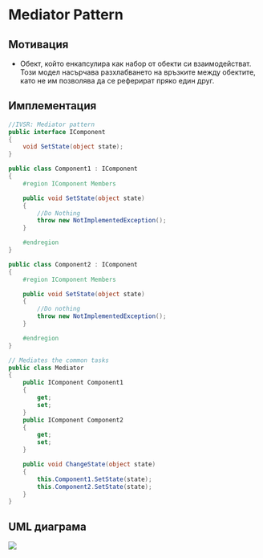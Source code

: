 # Mediator Pattern

## Мотивация
* Обект, който енкапсулира как набор от обекти си взаимодействат. Този модел насърчава разхлабването на връзките между обектите,
като не им позволява да се реферират пряко един друг. 

## Имплементация
```c#
//IVSR: Mediator pattern
public interface IComponent
{
    void SetState(object state);
}

public class Component1 : IComponent
{
    #region IComponent Members

    public void SetState(object state)
    {
        //Do Nothing
        throw new NotImplementedException();
    }

    #endregion
}

public class Component2 : IComponent
{
    #region IComponent Members

    public void SetState(object state)
    {
        //Do nothing
        throw new NotImplementedException();
    }

    #endregion
}

// Mediates the common tasks
public class Mediator
{
    public IComponent Component1
    {
        get;
        set;
    }
    public IComponent Component2
    {
        get;
        set;
    }

    public void ChangeState(object state)
    {
        this.Component1.SetState(state);
        this.Component2.SetState(state);
    }
}
```

## UML диаграма
![](https://dzone.com/sites/all/files/mediator_pattern.png)
